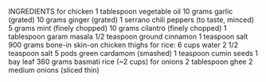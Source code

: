 INGREDIENTS
for chicken
1 tablespoon vegetable oil
10 grams garlic (grated)
10 grams ginger (grated)
1 serrano chili peppers (to taste, minced)
5 grams mint (finely chopped)
10 grams cilantro (finely chopped)
1 tablespoon garam masala
1/2 teaspoon ground cinnamon
1 teaspoon salt
 900 grams bone-in skin-on chicken thighs
for rice:
6 cups water 
2 1/2 teaspoon salt 
5 pods green cardamom (smashed)
1 teaspoon cumin seeds
1 bay leaf 360 grams basmati rice (~2 cups)
for onions
2 tablespoon ghee
2 medium onions (sliced thin)